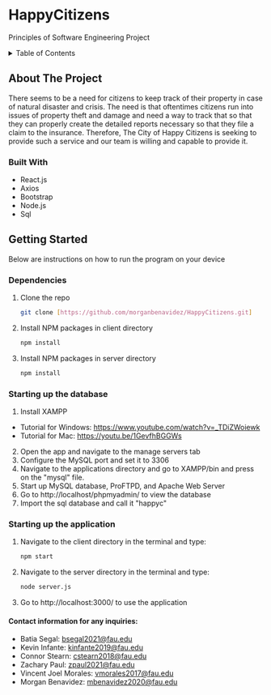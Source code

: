 # HappyCitizens
Principles of Software Engineering Project
<!-- TABLE OF CONTENTS -->
<details>
  <summary>Table of Contents</summary>
  <ol>
    <li>
      <a href="#about-the-project">About The Project</a>
      <ul>
        <li><a href="#built-with">Built With</a></li>
      </ul>
    </li>
    <li>
      <a href="#getting-started">Getting Started</a>
      <ul>
        <li><a href="#prerequisites">Prerequisites</a></li>
        <li><a href="#installation">Installation</a></li>
      </ul>
    </li>
    <li><a href="#usage">Usage</a></li>
    <li><a href="#contributing">Contributing</a></li>
    <li><a href="#contact">Contact</a></li>
  </ol>
</details>
<!-- ABOUT THE PROJECT -->

## About The Project

There seems to be a need for citizens to keep track of their property in case of natural disaster and crisis. The need is that oftentimes citizens run into issues of property theft and damage and need a way to track that so that they can properly create the detailed reports necessary so that they file a claim to the insurance. Therefore, The City of Happy Citizens is seeking to provide such a service and our team is willing and capable to provide it. 

### Built With
* React.js
* Axios
* Bootstrap
* Node.js
* Sql 

<!-- GETTING STARTED -->
## Getting Started
Below are instructions on how to run the program on your device

### Dependencies
1. Clone the repo
   ```sh
   git clone [https://github.com/morganbenavidez/HappyCitizens.git]
   ```
2. Install NPM packages in client directory 
   ```sh
   npm install 
   ```
3. Install NPM packages in server directory
   ```sh
   npm install 
   ```
### Starting up the database 
1. Install XAMPP
- Tutorial for Windows: https://www.youtube.com/watch?v=_TDiZWoiewk
- Tutorial for Mac: https://youtu.be/1GevfhBGGWs
2. Open the app and navigate to the manage servers tab
3. Configure the MySQL port and set it to 3306
4. Navigate to the applications directory and go to XAMPP/bin and press on the "mysql" file. 
5. Start up MySQL database, ProFTPD, and Apache Web Server
6. Go to http://localhost/phpmyadmin/ to view the database
7. Import the sql database and call it "happyc" 

### Starting up the application
1. Navigate to the client directory in the terminal and type: 
   ```sh
   npm start
   ```
2. Navigate to the server directory in the terminal and type: 
   ```sh
   node server.js 
   ```
3. Go to http://localhost:3000/ to use the application 

#### Contact information for any inquiries: 
- Batia Segal: bsegal2021@fau.edu 
- Kevin Infante: kinfante2019@fau.edu
- Connor Stearn: cstearn2018@fau.edu
- Zachary Paul: zpaul2021@fau.edu 
- Vincent Joel Morales: vmorales2017@fau.edu
- Morgan Benavidez: mbenavidez2020@fau.edu

